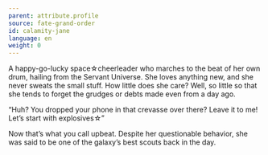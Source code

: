 ```yaml
---
parent: attribute.profile
source: fate-grand-order
id: calamity-jane
language: en
weight: 0
---
```


A happy-go-lucky space☆cheerleader who marches to the beat of her own drum, hailing from the Servant Universe. She loves anything new, and she never sweats the small stuff. How little does she care? Well, so little so that she tends to forget the grudges or debts made even from a day ago.

“Huh? You dropped your phone in that crevasse over there? Leave it to me! Let’s start with explosives☆”

Now that’s what you call upbeat. Despite her questionable behavior, she was said to be one of the galaxy’s best scouts back in the day.
